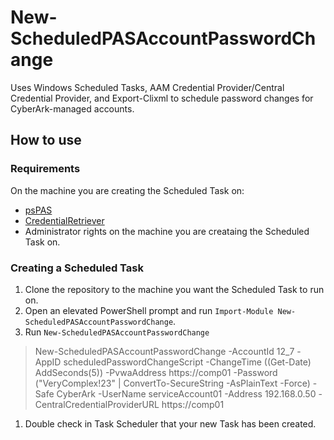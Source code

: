# New-ScheduledPASAccountPasswordChange

Uses Windows Scheduled Tasks, AAM Credential Provider/Central Credential Provider, and Export-Clixml to schedule password changes for CyberArk-managed accounts.

## How to use

### Requirements

On the machine you are creating the Scheduled Task on:

* [psPAS](https://github.com/pspete/psPAS)
* [CredentialRetriever](https://github.com/pspete/CredentialRetriever)
* Administrator rights on the machine you are creataing the Scheduled Task on.

### Creating a Scheduled Task

1. Clone the repository to the machine you want the Scheduled Task to run on.
1. Open an elevated PowerShell prompt and run `Import-Module New-ScheduledPASAccountPasswordChange`.
1. Run `New-ScheduledPASAccountPasswordChange`

>   New-ScheduledPASAccountPasswordChange -AccountId 12_7 -AppID scheduledPasswordChangeScript -ChangeTime ((Get-Date) AddSeconds(5)) -PvwaAddress https://comp01 -Password ("VeryComplex!23" | ConvertTo-SecureString -AsPlainText -Force) -Safe CyberArk -UserName serviceAccount01 -Address 192.168.0.50 -CentralCredentialProviderURL https://comp01

1. Double check in Task Scheduler that your new Task has been created.